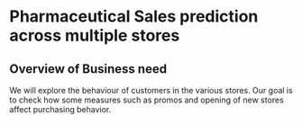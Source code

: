 # Pharmaceutical Sales prediction across multiple stores
## Overview of Business need

 <p>We will explore the behaviour of customers in the various stores. Our goal is to check how some measures such as promos and opening of new stores affect purchasing       behavior.</p>
